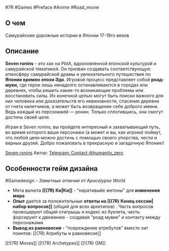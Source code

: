 #7R #Games #Preface #Anime #Road_movie
## О чем
Самурайские дорожные истории в Японии 17-19го веков

## Описание

**Seven ronins** - это хак на PbtA, вдохновленной японской культурой и самурайской тематикой. Он призван создавать соответствующую атмосферу самурайской драмы и увлекательного путешествия по **Японии времен эпохи Эдо**. Игровой процесс представляет собой **роад-муви,** где герои лишь ненадолго останавливаются в городах или деревнях, чтобы решить какие-то возникающие проблемы или восстановить силы. Их конечной целью могут быть поиски важного для них человека или доказательств его невиновности, спасение деревни от гнета налетчиков, а может быть возвращение себе доброго имени. Ведь каждый из персонажей — ронин. Только сплотившись, они смогут достичь своей цели.

Играя в Seven ronins, вы пройдете интересный и захватывающий путь, во время которого ваши персонажи (а может и вы, как игроки) поймут, что любой цели можно достичь с помощью своего упорства, чести и верных друзей. Добро пожаловать в прекрасную и загадочную Японию!

[Seven ronins](https://rpgbook.ru/Seven_ronins)
Автор: [Telegram: Contact @humanity\_zero](https://t.me/humanity_zero)

## Особенности гейм дизайна
#Gamedesign *- Заметные отличия от Apocalypse World*

- Мета валюта **[[(7R) Ки|Ки]]** - "наративыйе жетоны" для **изменения мира**
- **Опыт** дается за положительные **ответы на [[(7R) Конец сессии|набор вопросов]]** (общий для всех архетипов) . Часть вопросов провоцируют общий отигрышь и кодекс из буклета, часть форсируют к движению - создавая "роад мувие" и контакту между персонажами
- **Вывод из равновесия** - "повреждение атребутов" вместо хит поинтов: [[(7R) Атрибуты и равновесие]]


[[!(7R) Moves]]
[[!(7R) Archetypes]]
[[!(7R) GM]]
